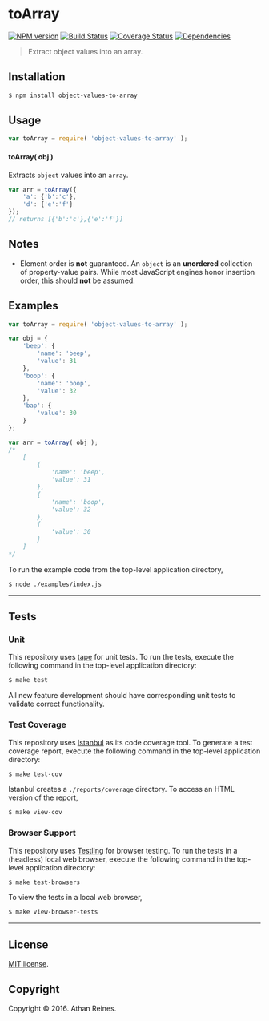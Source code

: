 toArray
===
[![NPM version][npm-image]][npm-url] [![Build Status][build-image]][build-url] [![Coverage Status][coverage-image]][coverage-url] [![Dependencies][dependencies-image]][dependencies-url]

> Extract object values into an array.


## Installation

``` bash
$ npm install object-values-to-array
```


## Usage

``` javascript
var toArray = require( 'object-values-to-array' );
```

#### toArray( obj )

Extracts `object` values into an `array`.

``` javascript
var arr = toArray({
	'a': {'b':'c'},
	'd': {'e':'f'}
});
// returns [{'b':'c'},{'e':'f'}]
```


## Notes

*	Element order is __not__ guaranteed. An `object` is an __unordered__ collection of property-value pairs. While most JavaScript engines honor insertion order, this should __not__ be assumed. 


## Examples

``` javascript
var toArray = require( 'object-values-to-array' );

var obj = {
	'beep': {
		'name': 'beep',
		'value': 31
	},
	'boop': {
		'name': 'boop',
		'value': 32
	},
	'bap': {
		'value': 30
	}
};

var arr = toArray( obj );
/*
	[
		{
			'name': 'beep',
			'value': 31
		},
		{
			'name': 'boop',
			'value': 32
		},
		{
			'value': 30
		}
	]
*/
```

To run the example code from the top-level application directory,

``` bash
$ node ./examples/index.js
```


---
## Tests

### Unit

This repository uses [tape][tape] for unit tests. To run the tests, execute the following command in the top-level application directory:

``` bash
$ make test
```

All new feature development should have corresponding unit tests to validate correct functionality.


### Test Coverage

This repository uses [Istanbul][istanbul] as its code coverage tool. To generate a test coverage report, execute the following command in the top-level application directory:

``` bash
$ make test-cov
```

Istanbul creates a `./reports/coverage` directory. To access an HTML version of the report,

``` bash
$ make view-cov
```


### Browser Support

This repository uses [Testling][testling] for browser testing. To run the tests in a (headless) local web browser, execute the following command in the top-level application directory:

``` bash
$ make test-browsers
```

To view the tests in a local web browser,

``` bash
$ make view-browser-tests
```

<!-- [![browser support][browsers-image]][browsers-url] -->


---
## License

[MIT license](http://opensource.org/licenses/MIT).


## Copyright

Copyright &copy; 2016. Athan Reines.


[npm-image]: http://img.shields.io/npm/v/object-values-to-array.svg
[npm-url]: https://npmjs.org/package/object-values-to-array

[build-image]: http://img.shields.io/travis/kgryte/node-object-values-to-array/master.svg
[build-url]: https://travis-ci.org/kgryte/node-object-values-to-array

[coverage-image]: https://img.shields.io/codecov/c/github/kgryte/node-object-values-to-array/master.svg
[coverage-url]: https://codecov.io/github/kgryte/node-object-values-to-array?branch=master

[dependencies-image]: http://img.shields.io/david/kgryte/node-object-values-to-array.svg
[dependencies-url]: https://david-dm.org/kgryte/node-object-values-to-array

[dev-dependencies-image]: http://img.shields.io/david/dev/kgryte/node-object-values-to-array.svg
[dev-dependencies-url]: https://david-dm.org/dev/kgryte/node-object-values-to-array

[github-issues-image]: http://img.shields.io/github/issues/kgryte/node-object-values-to-array.svg
[github-issues-url]: https://github.com/kgryte/node-object-values-to-array/issues

[tape]: https://github.com/substack/tape
[istanbul]: https://github.com/gotwarlost/istanbul
[testling]: https://ci.testling.com
